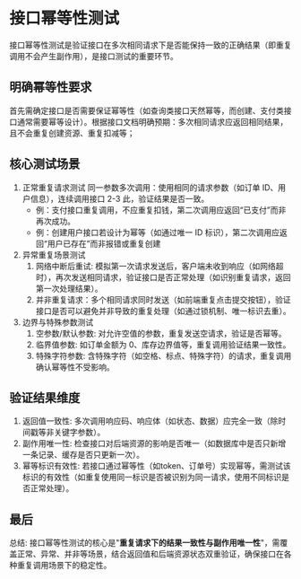 # 接口幂等性测试

接口幂等性测试是验证接口在多次相同请求下是否能保持一致的正确结果（即重复调用不会产生副作用），是接口测试的重要环节。

## 明确幂等性要求

首先需确定接口是否需要保证幂等性（如查询类接口天然幂等，而创建、支付类接口通常需要幂等设计）。根据接口文档明确预期：多次相同请求应返回相同结果，且不会重复创建资源、重复扣减等；

## 核心测试场景

1. 正常重复请求测试
   同一参数多次调用：使用相同的请求参数（如订单 ID、用户信息），连续调用接口 2-3 此，验证结果是否一致。
   - 例：支付接口重复调用，不应重复扣钱，第二次调用应返回“已支付”而非再次成功。
   - 例：创建用户接口若设计为幂等（如通过唯一 ID 标识），第二次调用应返回“用户已存在”而非报错或重复创建
2. 异常重复场景测试
   1. 网络中断后重试: 模拟第一次请求发送后，客户端未收到响应（如网络超时），再次发送相同请求，验证接口是否正常处理（如识别重复请求，返回第一次处理结果）。
   2. 并非重复请求：多个相同请求同时发送（如前端重复点击提交按钮），验证接口是否可以避免并非导致的重复处理（如通过锁机制、唯一标识去重）。
3. 边界与特殊参数测试
   1. 空参数/默认参数: 对允许空值的参数，重复发送空请求，验证是否幂等。
   2. 临界值参数: 如订单金额为 0、库存边界值等，重复调用验证结果一致性。
   3. 特殊字符参数: 含特殊字符（如空格、标点、特殊字符）的请求，重复调用确认幂等性不受影响。

## 验证结果维度
1. 返回值一致性: 多次调用响应码、响应体（如状态、数据）应完全一致（除时间戳等非关键字参数）。
2. 副作用唯一性: 检查接口对后端资源的影响是否唯一（如数据库中是否只新增一条记录、缓存是否只更新一次）。
3. 幂等标识有效性: 若接口通过幂等性（如token、订单号）实现幂等，需测试该标识的有效性（如重复使用同一标识是否被识别为同一请求，使用不同标识是否正常处理）。

## 最后
总结: 接口幂等性测试的核心是"**重复请求下的结果一致性与副作用唯一性**"，需覆盖正常、异常、并非等场景，结合返回值和后端资源状态双重验证，确保接口在各种重复调用场景下的稳定性。